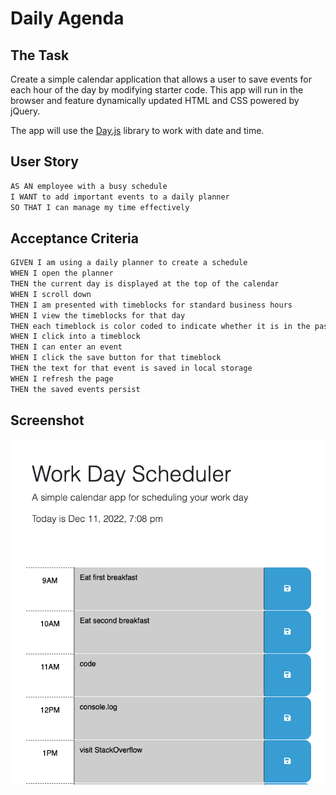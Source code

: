 # Daily Agenda

## The Task

Create a simple calendar application that allows a user to save events for each hour of the day by modifying starter code. This app will run in the browser and feature dynamically updated HTML and CSS powered by jQuery.

The app will use the [Day.js](https://day.js.org/en/) library to work with date and time.

## User Story

```md
AS AN employee with a busy schedule
I WANT to add important events to a daily planner
SO THAT I can manage my time effectively
```

## Acceptance Criteria

```md
GIVEN I am using a daily planner to create a schedule
WHEN I open the planner
THEN the current day is displayed at the top of the calendar
WHEN I scroll down
THEN I am presented with timeblocks for standard business hours
WHEN I view the timeblocks for that day
THEN each timeblock is color coded to indicate whether it is in the past, present, or future
WHEN I click into a timeblock
THEN I can enter an event
WHEN I click the save button for that timeblock
THEN the text for that event is saved in local storage
WHEN I refresh the page
THEN the saved events persist
```

## Screenshot

![Screen Shot](https://github.com/jakeroth0/dailyAgenda/blob/eae8a155043f79fa4c211805fb77301760a945a7/Assets/Screen%20Shot%202022-12-11%20at%207.08.32%20PM.png)
